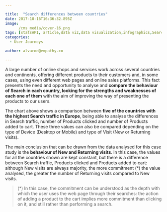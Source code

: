 ```yaml
---

title:  "Search differences between countries"
date: 2017-10-16T16:36:32.895Z
image:
      /cms_media/cover-16.png
tags: [statsAPI, article,data viz,data visualization,infographics,Search differences between countries ]
categories:
  - User Journeys

author: alvarod@empathy.co

---
```


<iyd-iframe src="https://www.imagineyourdata.com/datavis/iyd-countries-deskvsmob-newvsrec/" desktop-height="505px" tablet-height="540px" mobile-height="" framebimg-order="1" webkitallowfullscreen mozallowfullscreen allowfullscreen></iyd-iframe>


A large number of online shops and services work across several countries and continents, offering different products to their customers and, in some cases, using even different web pages and online sales platforms. This fact presents the need and opportunity to analyse and **compare the behaviour of Search in each country, looking for the strengths and weaknesses of each one of them** with the aim of improving the way of presenting the products to our users.

The chart above shows a comparison between **five of the countries with the highest Search traffic in Europe**, being able to analyse the differences in Search traffic, number of Products clicked and number of Products added to cart. These three values ​​can also be compared depending on the type of Device (Desktop or Mobile) and type of Visit (New or Returning visits).

The main conclusion that can be drawn from the data analysed for this case study is the **behaviour of New and Returning visits**. In this case, the values ​​for all the countries shown are kept constant, but there is a difference between Search traffic, Products clicked and Products added to cart: although New visits are always majority, the more commitment (*) the value analysed, the greater the number of Returning visits compared to New visits.

> (*) In this case, the commitment can be understood as the depth with which the user uses the web page through their searches: the action of adding a product to the cart implies more commitment than clicking on it, and still rather than performing a search. 
